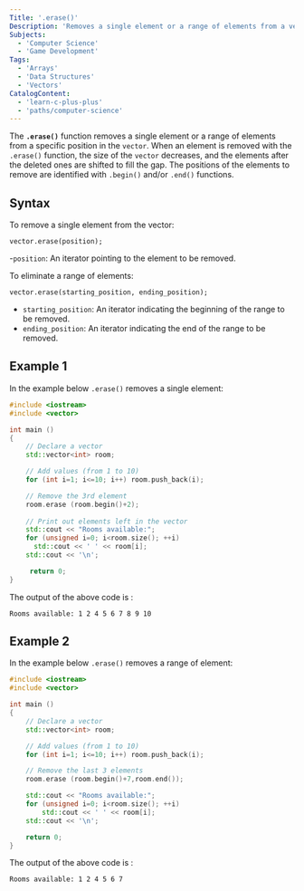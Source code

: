 ```yaml
---
Title: '.erase()'
Description: 'Removes a single element or a range of elements from a vector.'
Subjects:
  - 'Computer Science'
  - 'Game Development'
Tags:
  - 'Arrays'
  - 'Data Structures'
  - 'Vectors'
CatalogContent:
  - 'learn-c-plus-plus'
  - 'paths/computer-science'
---
```


The **`.erase()`** function removes a single element or a range of elements from a specific position in the `vector`. When an element is removed with the `.erase()` function, the size of the `vector` decreases, and the elements after the deleted ones are shifted to fill the gap. The positions of the elements to remove are identified with `.begin()` and/or `.end()` functions.

## Syntax

To remove a single element from the vector:

```  
vector.erase(position);  
```

-`position`: An iterator pointing to the element to be removed.

To eliminate a range of elements:

```
vector.erase(starting_position, ending_position);   
```
- `starting_position`: An iterator indicating the beginning of the range to be removed.
- `ending_position`: An iterator indicating the end of the range to be removed.
  
## Example 1

In the example below `.erase()` removes a single element:

```cpp
#include <iostream>
#include <vector>

int main ()
{   
    // Declare a vector
    std::vector<int> room;      

    // Add values (from 1 to 10)
    for (int i=1; i<=10; i++) room.push_back(i); 

    // Remove the 3rd element
    room.erase (room.begin()+2);  
    
    // Print out elements left in the vector
    std::cout << "Rooms available:";
    for (unsigned i=0; i<room.size(); ++i)
      std::cout << ' ' << room[i];
    std::cout << '\n';

     return 0;
}
```

The output of the above code is :

```shell
Rooms available: 1 2 4 5 6 7 8 9 10
```

## Example 2

In the example below `.erase()` removes a range of element:

```cpp
#include <iostream>
#include <vector>

int main ()
{  
    // Declare a vector  
    std::vector<int> room;      

    // Add values (from 1 to 10)
    for (int i=1; i<=10; i++) room.push_back(i); 

    // Remove the last 3 elements
    room.erase (room.begin()+7,room.end());  

    std::cout << "Rooms available:";
    for (unsigned i=0; i<room.size(); ++i)
        std::cout << ' ' << room[i];
    std::cout << '\n';

    return 0;
}
```
The output of the above code is :

```shell
Rooms available: 1 2 4 5 6 7
```


